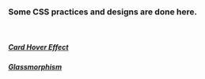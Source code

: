 <h3>
   Some CSS practices and designs are done here.
</h3>
<br>
   <a href="Card Hover Effect/index.html"><h5>Card Hover Effect</h5></a>
   <a href="https://su1nta.github.io/CSS_Projects/Glassmorphism/"><h5>Glassmorphism</h5></a>
